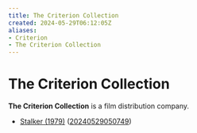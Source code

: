 ```yaml
---
title: The Criterion Collection
created: 2024-05-29T06:12:05Z
aliases:
- Criterion
- The Criterion Collection
---
```


# The Criterion Collection

**The Criterion Collection** is a film distribution company.

- [Stalker (1979)](stalker.md) ([20240529050749](../entries/20240529050749.md))
